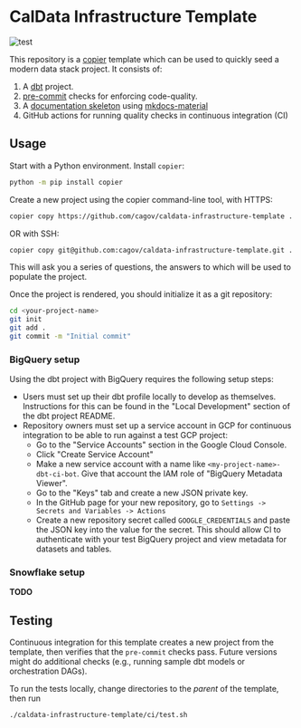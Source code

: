 # CalData Infrastructure Template

![test](https://github.com/cagov/caldata-infrastructure-template/actions/workflows/test.yml/badge.svg?branch=add-docs-project)

This repository is a [copier](https://copier.readthedocs.io/en/stable/) template
which can be used to quickly seed a modern data stack project.
It consists of:

1. A [dbt](https://docs.getdbt.com/) project.
1. [pre-commit](https://pre-commit.com/) checks for enforcing code-quality.
1. A [documentation skeleton](https://cagov.github.io/caldata-infrastructure-template) using [mkdocs-material](https://squidfunk.github.io/mkdocs-material/)
1. GitHub actions for running quality checks in continuous integration (CI)

## Usage

Start with a Python environment. Install `copier`:

```bash
python -m pip install copier
```

Create a new project using the copier command-line tool, with HTTPS:
```bash
copier copy https://github.com/cagov/caldata-infrastructure-template .
```
OR with SSH:
```bash
copier copy git@github.com:cagov/caldata-infrastructure-template.git .
```

This will ask you a series of questions, the answers to which will be used to populate the project.

Once the project is rendered, you should initialize it as a git repository:

```bash
cd <your-project-name>
git init
git add .
git commit -m "Initial commit"
```

### BigQuery setup

Using the dbt project with BigQuery requires the following setup steps:
* Users must set up their dbt profile locally to develop as themselves.
  Instructions for this can be found in the "Local Development" section of the dbt project README.
* Repository owners must set up a service account in GCP for continuous integration to
  be able to run against a test GCP project:
    * Go to the "Service Accounts" section in the Google Cloud Console.
    * Click "Create Service Account"
    * Make a new service account with a name like `<my-project-name>-dbt-ci-bot`.
      Give that account the IAM role of "BigQuery Metadata Viewer".
    * Go to the "Keys" tab and create a new JSON private key.
    * In the GitHub page for your new repository, go to `Settings -> Secrets and Variables -> Actions`
    * Create a new repository secret called `GOOGLE_CREDENTIALS` and paste the JSON key
      into the value for the secret. This should allow CI to authenticate with your
      test BigQuery project and view metadata for datasets and tables.

### Snowflake setup

**TODO**

## Testing

Continuous integration for this template creates a new project from the template,
then verifies that the `pre-commit` checks pass.
Future versions might do additional checks
(e.g., running sample dbt models or orchestration DAGs).

To run the tests locally, change directories to the *parent* of the template,
then run

```bash
./caldata-infrastructure-template/ci/test.sh
```
